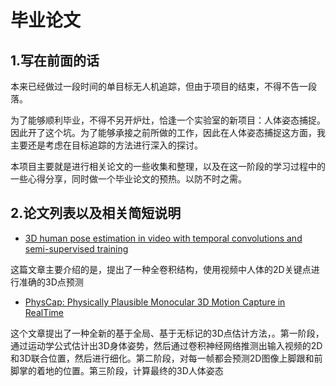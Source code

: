 # 毕业论文

## 1.写在前面的话

本来已经做过一段时间的单目标无人机追踪，但由于项目的结束，不得不告一段落。

为了能够顺利毕业，不得不另开炉灶，恰逢一个实验室的新项目：人体姿态捕捉。因此开了这个坑。为了能够承接之前所做的工作，因此在人体姿态捕捉这方面，我主要还是考虑在目标追踪的方法进行深入的探讨。

本项目主要就是进行相关论文的一些收集和整理，以及在这一阶段的学习过程中的一些心得分享，同时做一个毕业论文的预热。以防不时之需。

## 2.论文列表以及相关简短说明

- [3D human pose estimation in video with temporal convolutions and semi-supervised training](./基于时间卷积和半监督学习的人体3D姿态估计.pdf)  

​	这篇文章主要介绍的是，提出了一种全卷积结构，使用视频中人体的2D关键点进行准确的3D点预测

- [PhysCap: Physically Plausible Monocular 3D Motion Capture in RealTime](./physcap_arxiv.pdf)

​	这个文章提出了一种全新的基于全局、基于无标记的3D点估计方法，。第一阶段，通过运动学公式估计出3D身体姿势，然后通过卷积神经网络推测出输入视频的2D和3D联合位置，然后进行细化。第二阶段，对每一帧都会预测2D图像上脚跟和前脚掌的着地的位置。第三阶段，计算最终的3D人体姿态



